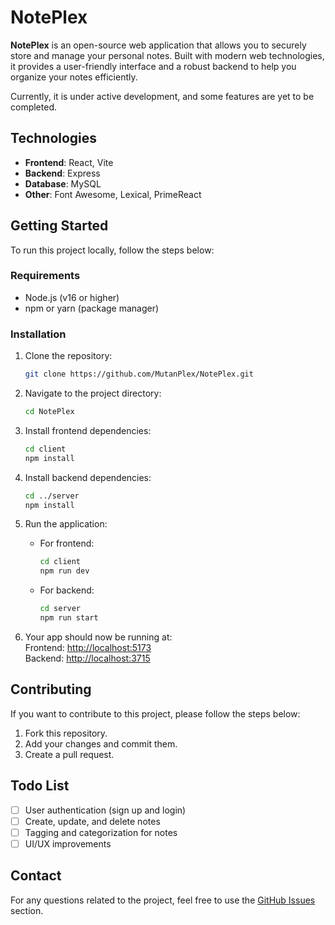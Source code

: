 
# NotePlex

**NotePlex** is an open-source web application that allows you to securely store and manage your personal notes. Built with modern web technologies, it provides a user-friendly interface and a robust backend to help you organize your notes efficiently.

Currently, it is under active development, and some features are yet to be completed.

## Technologies

- **Frontend**: React, Vite
- **Backend**: Express
- **Database**: MySQL
- **Other**: Font Awesome, Lexical, PrimeReact

## Getting Started

To run this project locally, follow the steps below:

### Requirements

- Node.js (v16 or higher)
- npm or yarn (package manager)

### Installation

1. Clone the repository:

   ```bash
   git clone https://github.com/MutanPlex/NotePlex.git
   ```

2. Navigate to the project directory:

   ```bash
   cd NotePlex
   ```

3. Install frontend dependencies:

   ```bash
   cd client
   npm install
   ```

4. Install backend dependencies:

   ```bash
   cd ../server
   npm install
   ```

5. Run the application:

   - For frontend:

     ```bash
     cd client
     npm run dev
     ```

   - For backend:

     ```bash
     cd server
     npm run start
     ```

6. Your app should now be running at:  
   Frontend: [http://localhost:5173](http://localhost:5173)  
   Backend: [http://localhost:3715](http://localhost:3715)

## Contributing

If you want to contribute to this project, please follow the steps below:

1. Fork this repository.
2. Add your changes and commit them.
3. Create a pull request.

## Todo List

- [ ] User authentication (sign up and login)
- [ ] Create, update, and delete notes
- [ ] Tagging and categorization for notes
- [ ] UI/UX improvements

## Contact

For any questions related to the project, feel free to use the [GitHub Issues](https://github.com/MutanPlex/noteplex/issues) section.
